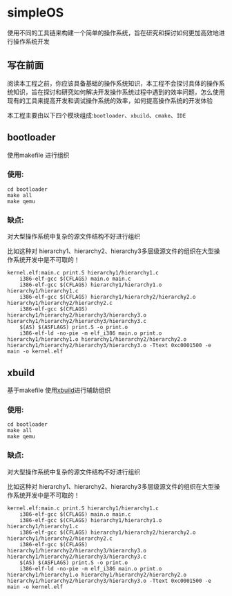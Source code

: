 # simpleOS
使用不同的工具链来构建一个简单的操作系统，旨在研究和探讨如何更加高效地进行操作系统开发

## 写在前面

阅读本工程之前，你应该具备基础的操作系统知识，本工程不会探讨具体的操作系统知识，旨在探讨和研究如何解决开发操作系统过程中遇到的效率问题，怎么使用现有的工具来提高开发和调试操作系统的效率，如何提高操作系统的开发体验

本工程主要由以下四个模块组成:`bootloader`、`xbuild`、`cmake`、`IDE`

## bootloader

使用makefile 进行组织

### 使用:
```
cd bootloader
make all
make qemu
```

### 缺点:

对大型操作系统中复杂的源文件结构不好进行组织

比如这种对 hierarchy1、hierarchy2、hierarchy3多层级源文件的组织在大型操作系统开发中是不可取的！

```
kernel.elf:main.c print.S hierarchy1/hierarchy1.c
	i386-elf-gcc $(CFLAGS) main.o main.c
	i386-elf-gcc $(CFLAGS) hierarchy1/hierarchy1.o hierarchy1/hierarchy1.c
	i386-elf-gcc $(CFLAGS) hierarchy1/hierarchy2/hierarchy2.o hierarchy1/hierarchy2/hierarchy2.c
	i386-elf-gcc $(CFLAGS) hierarchy1/hierarchy2/hierarchy3/hierarchy3.o hierarchy1/hierarchy2/hierarchy3/hierarchy3.c
	$(AS) $(ASFLAGS) print.S -o print.o
	i386-elf-ld -no-pie -m elf_i386 main.o print.o hierarchy1/hierarchy1.o hierarchy1/hierarchy2/hierarchy2.o hierarchy1/hierarchy2/hierarchy3/hierarchy3.o -Ttext 0xc0001500 -e main -o kernel.elf

```





## xbuild

基于makefile 使用[xbuild](https://github.com/ZhUyU1997/XBuild)进行辅助组织


### 使用:
```
cd bootloader
make all
make qemu
```

### 缺点:

对大型操作系统中复杂的源文件结构不好进行组织

比如这种对 hierarchy1、hierarchy2、hierarchy3多层级源文件的组织在大型操作系统开发中是不可取的！

```
kernel.elf:main.c print.S hierarchy1/hierarchy1.c
	i386-elf-gcc $(CFLAGS) main.o main.c
	i386-elf-gcc $(CFLAGS) hierarchy1/hierarchy1.o hierarchy1/hierarchy1.c
	i386-elf-gcc $(CFLAGS) hierarchy1/hierarchy2/hierarchy2.o hierarchy1/hierarchy2/hierarchy2.c
	i386-elf-gcc $(CFLAGS) hierarchy1/hierarchy2/hierarchy3/hierarchy3.o hierarchy1/hierarchy2/hierarchy3/hierarchy3.c
	$(AS) $(ASFLAGS) print.S -o print.o
	i386-elf-ld -no-pie -m elf_i386 main.o print.o hierarchy1/hierarchy1.o hierarchy1/hierarchy2/hierarchy2.o hierarchy1/hierarchy2/hierarchy3/hierarchy3.o -Ttext 0xc0001500 -e main -o kernel.elf

```